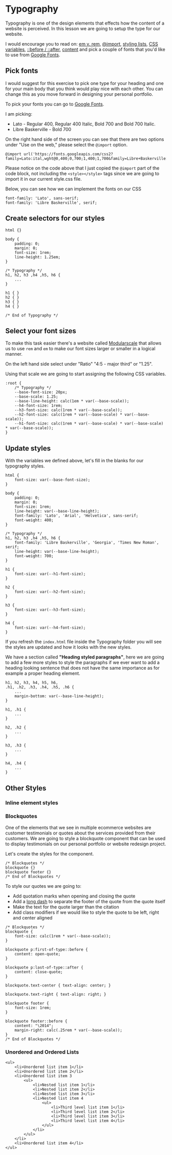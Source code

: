 # Typography

Typography is one of the design elements that effects how the content of a website is perceived. In this lesson we are going to setup the type for our website.

I would encourage you to read on: [em v. rem](https://www.sitepoint.com/understanding-and-using-rem-units-in-css/#:~:text=What%20Are%20rem%20Units%3F,a%20default%20value%20of%2016px.), [@import](https://developer.mozilla.org/en-US/docs/Web/CSS/@import), [styling lists](https://www.w3schools.com/css/css_list.asp), [CSS variables](https://developer.mozilla.org/en-US/docs/Web/CSS/Using_CSS_custom_properties), [::before / ::after](https://css-tricks.com/almanac/selectors/a/after-and-before/), [content](https://developer.mozilla.org/en-US/docs/Web/CSS/content) and pick a couple of fonts that you'd like to use from [Google Fonts](https://fonts.google.com/).

## Pick fonts
I would suggest for this exercise to pick one type for your heading and one for your main body that you think would play nice with each other. You can change this as you move forward in designing your personal portfolio.

To pick your fonts you can go to [Google Fonts](https://fonts.google.com/).

I am picking:
* Lato - Regular 400, Regular 400 Italic, Bold 700 and Bold 700 Italic.
* Libre Baskerville - Bold 700

On the right hand side of the screen you can see that there are two options under "Use on the web," please select the `@import` option.

```
@import url('https://fonts.googleapis.com/css2?family=Lato:ital,wght@0,400;0,700;1,400;1,700&family=Libre+Baskerville:wght@700&display=swap');
```

Please notice on the code above that I just copied the `@import` part of the code block, not including the `<style></style>` tags since we are going to import it in our current style.css file.

Below, you can see how we can implement the fonts on our CSS

```
font-family: 'Lato', sans-serif;
font-family: 'Libre Baskerville', serif;
```

## Create selectors for our styles
```
html {}

body {
    padding: 0;
    margin: 0;
    font-size: 1rem;
    line-height: 1.25em;
}

/* Typography */
h1, h2, h3 ,h4 ,h5, h6 {
    ...
}

h1 { }
h2 { }
h3 { }
h4 { }

/* End of Typography */
```

## Select your font sizes
To make this task easier there's a website called [Modularscale](https://www.modularscale.com/) that allows us to use `rem` and `em` to make our font sizes larger or smaller in a logical manner.

On the left hand side select under "Ratio" "4:5 - major third" or "1.25".

Using that scale we are going to start assigning the following CSS variables.

```
:root {
    /* Typography */
    --base-font-size: 20px;
    --base-scale: 1.25;
    --base-line-height: calc(1em * var(--base-scale));
    --h4-font-size: 1rem;
    --h3-font-size: calc(1rem * var(--base-scale));
    --h2-font-size: calc(1rem * var(--base-scale) * var(--base-scale));
    --h1-font-size: calc(1rem * var(--base-scale) * var(--base-scale) * var(--base-scale));
}
```

## Update styles
With the variables we defined above, let's fill in the blanks for our typography styles.

```
html {
    font-size: var(--base-font-size);
}

body {
    padding: 0;
    margin: 0;
    font-size: 1rem;
    line-height: var(--base-line-height);
    font-family: 'Lato', 'Arial', 'Helvetica', sans-serif;
    font-weight: 400;
}

/* Typography */
h1, h2, h3 ,h4 ,h5, h6 {
    font-family: 'Libre Baskerville', 'Georgia', 'Times New Roman', serif;
    line-height: var(--base-line-height);
    font-weight: 700;
}

h1 {
    font-size: var(--h1-font-size);
}

h2 {
    font-size: var(--h2-font-size);
}

h3 {
    font-size: var(--h3-font-size);
}

h4 {
    font-size: var(--h4-font-size);
}
```

If you refresh the `index.html` file inside the Typography folder you will see the styles are updated and how it looks with the new styles.

We have a section called **"Heading styled paragraphs"**, here we are going to add a few more styles to style the paragraphs if we ever want to add a heading looking sentence that does not have the same importance as for example a proper heading element.

```
h1, h2, h3, h4, h5, h6,
.h1, .h2, .h3, .h4, .h5, .h6 {
    ...
    margin-bottom: var(--base-line-height);
}

h1, .h1 {
    ...
}

h2, .h2 {
    ...
}

h3, .h3 {
    ...
}

h4, .h4 {
    ...
}
```

## Other Styles
### Inline element styles


### Blockquotes
One of the elements that we see in multiple ecommerce websites are customer testimonials or quotes about the services provided from their customers. We are going to style a blockquote component that can be used to display testimonials on our personal portfolio or website redesign project.

Let's create the styles for the component.

```
/* Blockquotes */
blockquote {}
blockquote footer {}
/* End of Blockquotes */
```

To style our quotes we are going to:
* Add quotation marks when opening and closing the quote
* Add a [long dash](https://www.compart.com/en/unicode/U+2014) to separate the footer of the quote from the quote itself
* Make the text for the quote larger than the citation
* Add class modifiers if we would like to style the quote to be left, right and center aligned

```
/* Blockquotes */
blockquote {
    font-size: calc(1rem * var(--base-scale));
}

blockquote p:first-of-type::before {
    content: open-quote;
}

blockquote p:last-of-type::after {
    content: close-quote;
}

blockquote.text-center { text-align: center; }

blockquote.text-right { text-align: right; }

blockquote footer {
    font-size: 1rem;
}

blockquote footer::before {
    content: "\2014";
    margin-right: calc(.25rem * var(--base-scale));
}
/* End of Blockquotes */
```

### Unordered and Ordered Lists
```
<ul>
    <li>Unordered list item 1</li>
    <li>Unordered list item 2</li>
    <li>Unordered list item 3
        <ul>
            <li>Nested list item 1</li>
            <li>Nested list item 2</li>
            <li>Nested list item 3</li>
            <li>Nested list item 4
                <ul>
                    <li>Third level list item 1</li>
                    <li>Third level list item 2</li>
                    <li>Third level list item 3</li>
                    <li>Third level list item 4</li>
                </ul>
            </li>
        </ul>
    </li>
    <li>Unordered list item 4</li>
</ul>
```